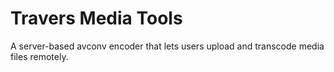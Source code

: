 Travers Media Tools
===================

A server-based avconv encoder that lets users upload and transcode media files remotely.
